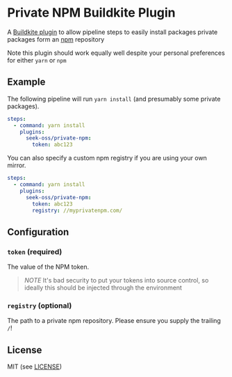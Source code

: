 # Private NPM Buildkite Plugin

A [Buildkite plugin](https://buildkite.com/docs/agent/v3/plugins) to allow pipeline steps to easily install packages
private packages form an [npm](https://www.npmjs.com) repository

Note this plugin should work equally well despite your personal preferences for either `yarn` or `npm`

## Example

The following pipeline will run `yarn install` (and presumably some private packages).

```yml
steps:
  - command: yarn install
    plugins:
      seek-oss/private-npm:
        token: abc123
```

You can also specify a custom npm registry if you are using your own mirror.

```yml
steps:
  - command: yarn install
    plugins:
      seek-oss/private-npm:
        token: abc123
        registry: //myprivatenpm.com/
```

## Configuration
### `token` (required)
The value of the NPM token.  

> *NOTE* It's bad security to put your tokens into source control, so ideally this should be injected through the environment

### `registry` (optional)
The path to a private npm repository.  Please ensure you supply the trailing `/`!

## License
MIT (see [LICENSE](./LICENSE))

